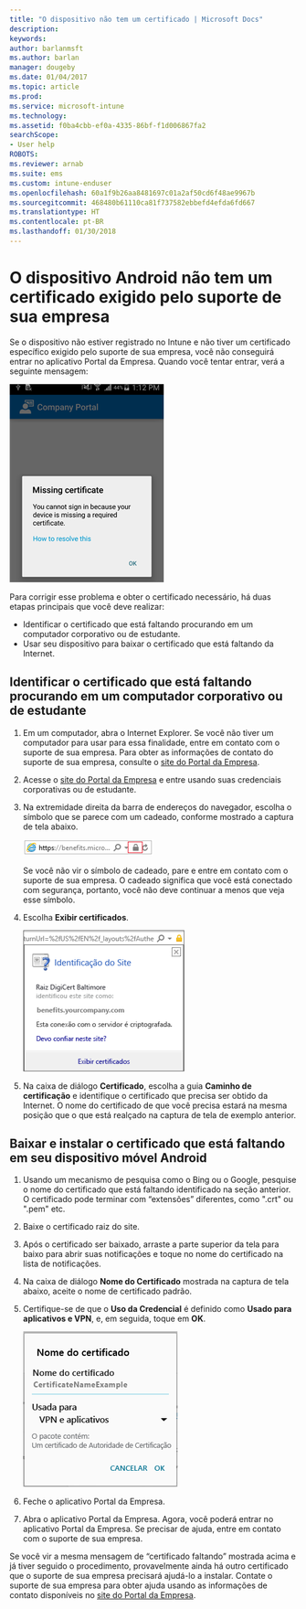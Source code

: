 ```yaml
---
title: "O dispositivo não tem um certificado | Microsoft Docs"
description: 
keywords: 
author: barlanmsft
ms.author: barlan
manager: dougeby
ms.date: 01/04/2017
ms.topic: article
ms.prod: 
ms.service: microsoft-intune
ms.technology: 
ms.assetid: f0ba4cbb-ef0a-4335-86bf-f1d006867fa2
searchScope:
- User help
ROBOTS: 
ms.reviewer: arnab
ms.suite: ems
ms.custom: intune-enduser
ms.openlocfilehash: 60a1f9b26aa8481697c01a2af50cd6f48ae9967b
ms.sourcegitcommit: 468480b61110ca81f737582ebbefd4efda6fd667
ms.translationtype: HT
ms.contentlocale: pt-BR
ms.lasthandoff: 01/30/2018
---
```

# <a name="your-android-device-is-missing-a-certificate-required-by-your-company-support"></a>O dispositivo Android não tem um certificado exigido pelo suporte de sua empresa

Se o dispositivo não estiver registrado no Intune e não tiver um certificado específico exigido pelo suporte de sua empresa, você não conseguirá entrar no aplicativo Portal da Empresa. Quando você tentar entrar, verá a seguinte mensagem:

![screenshot-error-message-about-missing-certificate](./media/andr-cert_install-1-cert_missing.png)

Para corrigir esse problema e obter o certificado necessário, há duas etapas principais que você deve realizar:

- Identificar o certificado que está faltando procurando em um computador corporativo ou de estudante.
- Usar seu dispositivo para baixar o certificado que está faltando da Internet.

## <a name="identify-the-missing-certificate-by-looking-on-a-company-or-school-pc"></a>Identificar o certificado que está faltando procurando em um computador corporativo ou de estudante

1. Em um computador, abra o Internet Explorer. Se você não tiver um computador para usar para essa finalidade, entre em contato com o suporte de sua empresa. Para obter as informações de contato do suporte de sua empresa, consulte o [site do Portal da Empresa](https://portal.manage.microsoft.com#HelpDeskDialog).

2. Acesse o [site do Portal da Empresa](https://portal.manage.microsoft.com#HelpDeskDialog) e entre usando suas credenciais corporativas ou de estudante.

3. Na extremidade direita da barra de endereços do navegador, escolha o símbolo que se parece com um cadeado, conforme mostrado a captura de tela abaixo.

    ![screenshot-internet-explorer-address-bar-padlock-symbol](./media/andr-missing-cert-ie-padlock-symbol.png)

    Se você não vir o símbolo de cadeado, pare e entre em contato com o suporte de sua empresa. O cadeado significa que você está conectado com segurança, portanto, você não deve continuar a menos que veja esse símbolo.

4. Escolha **Exibir certificados**.

    ![screenshot-internet-explorer-view-certificates-button-on-website-identification-dialog](./media/andr-missg-cert-ie-view-cert-button.png)

5. Na caixa de diálogo **Certificado**, escolha a guia **Caminho de certificação** e identifique o certificado que precisa ser obtido da Internet. O nome do certificado de que você precisa estará na mesma posição que o que está realçado na captura de tela de exemplo anterior.

## <a name="download-and-install-the-missing-certificate-on-your-android-mobile-device"></a>Baixar e instalar o certificado que está faltando em seu dispositivo móvel Android

1. Usando um mecanismo de pesquisa como o Bing ou o Google, pesquise o nome do certificado que está faltando identificado na seção anterior. O certificado pode terminar com “extensões” diferentes, como ".crt" ou ".pem" etc.

2. Baixe o certificado raiz do site.

3. Após o certificado ser baixado, arraste a parte superior da tela para baixo para abrir suas notificações e toque no nome do certificado na lista de notificações.

4. Na caixa de diálogo **Nome do Certificado** mostrada na captura de tela abaixo, aceite o nome de certificado padrão.

5. Certifique-se de que o **Uso da Credencial** é definido como **Usado para aplicativos e VPN**, e, em seguida, toque em **OK**.

    ![screenshot-certificate-name-dialog-showing-certificate-name](./media/andr-missing-cert-cert-name.png)

6. Feche o aplicativo Portal da Empresa.

7. Abra o aplicativo Portal da Empresa. Agora, você poderá entrar no aplicativo Portal da Empresa. Se precisar de ajuda, entre em contato com o suporte de sua empresa.

Se você vir a mesma mensagem de “certificado faltando” mostrada acima e já tiver seguido o procedimento, provavelmente ainda há outro certificado que o suporte de sua empresa precisará ajudá-lo a instalar. Contate o suporte de sua empresa para obter ajuda usando as informações de contato disponíveis no [site do Portal da Empresa](https://portal.manage.microsoft.com#HelpDeskDialog).
